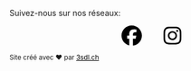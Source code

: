 Suivez-nous sur nos réseaux:

<p style="display: flex; gap: 36px; justify-content: center">
    <a
        target="_blank"
        href="https://www.facebook.com/fetevipdm/"
    >
        <svg
            width="36"
            height="36"
            xmlns="http://www.w3.org/2000/svg"
            viewBox="0 0 512 512"
        >
            <path
                d="M512 256C512 114.6 397.4 0 256 0S0 114.6 0 256C0 376 82.7 476.8 194.2 504.5V334.2H141.4V256h52.8V222.3c0-87.1 39.4-127.5 125-127.5c16.2 0 44.2 3.2 55.7 6.4V172c-6-.6-16.5-1-29.6-1c-42 0-58.2 15.9-58.2 57.2V256h83.6l-14.4 78.2H287V510.1C413.8 494.8 512 386.9 512 256h0z"
            />
        </svg>
    </a>
    <a
        target="_blank"
        href="https://www.instagram.com/fete_vi_pdm/"
    >
        <svg
            width="36"
            height="36"
            xmlns="http://www.w3.org/2000/svg"
            viewBox="0 0 448 512"
        >
            <path
                d="M224.1 141c-63.6 0-114.9 51.3-114.9 114.9s51.3 114.9 114.9 114.9S339 319.5 339 255.9 287.7 141 224.1 141zm0 189.6c-41.1 0-74.7-33.5-74.7-74.7s33.5-74.7 74.7-74.7 74.7 33.5 74.7 74.7-33.6 74.7-74.7 74.7zm146.4-194.3c0 14.9-12 26.8-26.8 26.8-14.9 0-26.8-12-26.8-26.8s12-26.8 26.8-26.8 26.8 12 26.8 26.8zm76.1 27.2c-1.7-35.9-9.9-67.7-36.2-93.9-26.2-26.2-58-34.4-93.9-36.2-37-2.1-147.9-2.1-184.9 0-35.8 1.7-67.6 9.9-93.9 36.1s-34.4 58-36.2 93.9c-2.1 37-2.1 147.9 0 184.9 1.7 35.9 9.9 67.7 36.2 93.9s58 34.4 93.9 36.2c37 2.1 147.9 2.1 184.9 0 35.9-1.7 67.7-9.9 93.9-36.2 26.2-26.2 34.4-58 36.2-93.9 2.1-37 2.1-147.8 0-184.8zM398.8 388c-7.8 19.6-22.9 34.7-42.6 42.6-29.5 11.7-99.5 9-132.1 9s-102.7 2.6-132.1-9c-19.6-7.8-34.7-22.9-42.6-42.6-11.7-29.5-9-99.5-9-132.1s-2.6-102.7 9-132.1c7.8-19.6 22.9-34.7 42.6-42.6 29.5-11.7 99.5-9 132.1-9s102.7-2.6 132.1 9c19.6 7.8 34.7 22.9 42.6 42.6 11.7 29.5 9 99.5 9 132.1s2.7 102.7-9 132.1z"
            />
        </svg>
    </a>
</p>

<p>
    <small>
        Site créé avec ❤️ par
        <a
            href="https://3sdl.ch"
            style="color: initial"
            target="_blank"
            >3sdl.ch</a
        >
    </small>
</p>
